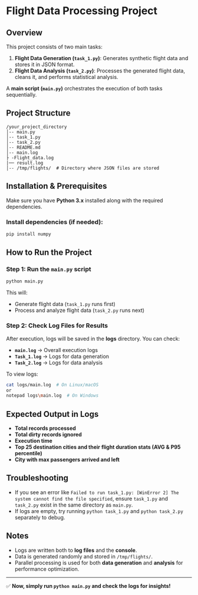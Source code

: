 # Flight Data Processing Project

## Overview
This project consists of two main tasks:
1. **Flight Data Generation (`task_1.py`)**: Generates synthetic flight data and stores it in JSON format.
2. **Flight Data Analysis (`task_2.py`)**: Processes the generated flight data, cleans it, and performs statistical analysis.

A **main script (`main.py`)** orchestrates the execution of both tasks sequentially.

## Project Structure
```
/your_project_directory
│-- main.py
│-- task_1.py
│-- task_2.py
│-- README.md
│-- main.log
├ -Flight_data.log
|── result.log
│-- /tmp/flights/  # Directory where JSON files are stored
```

## Installation & Prerequisites
Make sure you have **Python 3.x** installed along with the required dependencies.

### Install dependencies (if needed):
```bash
pip install numpy
```

## How to Run the Project
### Step 1: Run the `main.py` script
```bash
python main.py
```
This will:
- Generate flight data (`task_1.py` runs first)
- Process and analyze flight data (`task_2.py` runs next)

### Step 2: Check Log Files for Results
After execution, logs will be saved in the **logs** directory. You can check:
- **`main.log`** → Overall execution logs
- **`Task_1.log`** → Logs for data generation
- **`Task_2.log`** → Logs for data analysis

To view logs:
```bash
cat logs/main.log  # On Linux/macOS
or
notepad logs\main.log  # On Windows
```

## Expected Output in Logs
- **Total records processed**
- **Total dirty records ignored**
- **Execution time**
- **Top 25 destination cities and their flight duration stats (AVG & P95 percentile)**
- **City with max passengers arrived and left**

## Troubleshooting
- If you see an error like `Failed to run task_1.py: [WinError 2] The system cannot find the file specified`, ensure `task_1.py` and `task_2.py` exist in the same directory as `main.py`.
- If logs are empty, try running `python task_1.py` and `python task_2.py` separately to debug.

## Notes
- Logs are written both to **log files** and the **console**.
- Data is generated randomly and stored in `/tmp/flights/`.
- Parallel processing is used for both **data generation** and **analysis** for performance optimization.

---
✅ **Now, simply run `python main.py` and check the logs for insights!**
